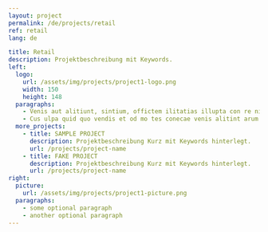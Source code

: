 ```yaml
---
layout: project
permalink: /de/projects/retail
ref: retail
lang: de

title: Retail
description: Projektbeschreibung mit Keywords.
left:
  logo:
    url: /assets/img/projects/project1-logo.png
    width: 150
    height: 148
  paragraphs:
    - Venis aut alitiunt, sintium, offictem ilitatias illupta con re nime nes vendand erescimet laturitio quid que aut mod moloreperume peratet accabor untiumquide postrum ut fugiaes siminventem accullit qui tem laces dis aut omnimodis perum quam, optioris alicab ipid quaspis et eum dolupit dem. Volenih illuptaes nem reiumquam dolo temporum ellia porumet est ipsam fugia que doluptium volore vero quia quam, sedi consequaspel esernam eate optam non pedi iniam velibus nonsed erfernam quas at ommoles andandae volut ut et voluptatur?
    - Cus ulpa quid quo vendis et od mo tes conecae venis alitint arum ratem ratust lis nobitis exceatinisit aut pa volut eum, comnihicit eos di aut ut eiuntur sim illacep ellescilis nobit veles ium veribus.<br>Atium nim cuptae pari blabo. Ullabo. Eniendi discidit arum rere vellatem faccum nim recae inctas atis eum nonse aut essimporest apiendi deliaspe odit.
  more_projects:
    - title: SAMPLE PROJECT
      description: Projektbeschreibung Kurz mit Keywords hinterlegt.
      url: /projects/project-name
    - title: FAKE PROJECT
      description: Projektbeschreibung Kurz mit Keywords hinterlegt.
      url: /projects/project-name
right:
  picture:
    url: /assets/img/projects/project1-picture.png
  paragraphs:
    - some optional paragraph
    - another optional paragraph
---
```

